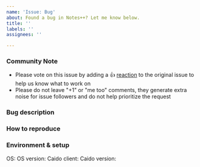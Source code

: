 ```yaml
---
name: 'Issue: Bug'
about: Found a bug in Notes++? Let me know below.
title: ''
labels: ''
assignees: ''

---
```


<!--- Please keep this note for the community --->

### Community Note

- Please vote on this issue by adding a 👍 [reaction](https://blog.github.com/2016-03-10-add-reactions-to-pull-requests-issues-and-comments/) to the original issue to help us know what to work on
- Please do not leave "+1" or "me too" comments, they generate extra noise for issue followers and do not help prioritize the request

<!--- Thank you for keeping this note for the community --->

### Bug description

<!--- A clear and concise description of what the bug is --->

### How to reproduce

<!--- Steps to reproduce the behavior --->

### Environment & setup

OS: <!--- Mac OS, Windows, Debian, CentOS, ... --->
OS version: <!--- 10.14, 11, ... (kernel version appreciated for linux) --->
Caido client: <!--- Chrome, Firefox, Caido Desktop, ... --->
Caido version: <!--- 0.8.0 --->
